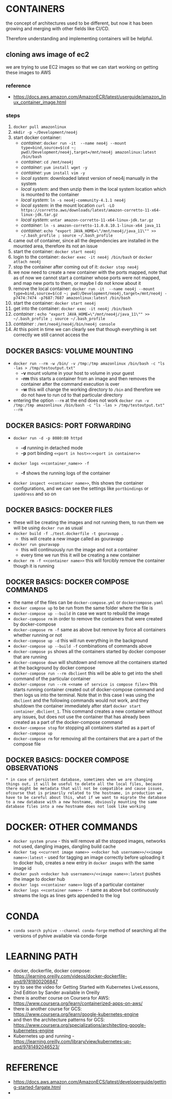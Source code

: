 # CONTAINERS

the concept of architectures used to be different, but now it has been growing and merging with other fields like CI/CD.

Therefore understanding and implementing containers will be helpful.

## cloning aws image of ec2
we are trying to use EC2 images so that we can start working on getting these images to AWS
### reference
* https://docs.aws.amazon.com/AmazonECR/latest/userguide/amazon_linux_container_image.html
### steps
1. `docker pull amazonlinux`
1. `mkdir -p ~/Development/neo4j`
1. start docker container:
    * _container_: `docker run -it  --name neo4j --mount type=bind,source=$(cd ~; pwd)/Development/neo4j,target=/mnt/neo4j amazonlinux:latest /bin/bash`
    * _container_: `cd /mnt/neo4j`
    * _container_: `yum install wget -y`
    * _container_: `yum install vim -y` 
    * _local system_: downloaded latest version of neo4j manually in the system
    * _local system_: and then unzip them in the local system location which is mounted to the container
    * _local system_: `ln -s neo4j-community-4.1.1 neo4j`
    * _local system_: in the mount location `curl -LO https://corretto.aws/downloads/latest/amazon-corretto-11-x64-linux-jdk.tar.gz`
    * _local system_: `untar amazon-corretto-11-x64-linux-jdk.tar.gz`
    * _container_: `ln -s amazon-corretto-11.0.8.10.1-linux-x64 java_11`
    * _container_: `echo "export JAVA_HOME=\"/mnt/neo4j/java_11\"" >> ~/.bash_profile ; source ~/.bash_profile`
1. came out of container, since all the dependencies are installed in the mounted area, therefore its not an issue
1. start the container: `docker start neo4j`
1. login to the container: `docker exec -it neo4j /bin/bash` or `docker attach neo4j`
1. stop the container after coming out of it: `docker stop neo4j`
1. we now need to create a new container with the ports mapped, note that as of now we cannot start a container whose ports were not mapped, and map new ports to them, or maybe I do not know about it
1. remove the local container: `docker run -it  --name neo4j --mount type=bind,source=$(cd ~; pwd)/Development/neo4j,target=/mnt/neo4j -p7474:7474 -p7687:7687 amazonlinux:latest /bin/bash`
1. start the container: `docker start neo4j`
1. get into the container:  `docker exec -it neo4j /bin/bash`
1. _container_ : `echo "export JAVA_HOME=\"/mnt/neo4j/java_11\"" >> ~/.bash_profile ; source ~/.bash_profile`
1. _container_ : `/mnt/neo4j/neo4j/bin/neo4j console`
1. At this point in time we can clearly see that though everything is set correctly we still cannot access the  
 

## DOCKER BASICS: VOLUME MOUNTING
* `docker run --rm -w /bin/ -v /tmp:/tmp amazonlinux /bin/bash -c "ls -las > /tmp/testoutput.txt"`
    * __-v__ mount volume in your host to volume in your guest
    * __-rm__ this starts a container from an image and then removes the container after the command execution is over
    * __-w__ this will change the working directory to `/bin` and therefore we do not have to run cd to that particular directory
* entering the option `--rm` at the end does not work `docker run -v /tmp:/tmp amazonlinux /bin/bash -c "ls -las > /tmp/testoutput.txt" --rm`

## DOCKER BASICS: PORT FORWARDING
* `docker run -d -p 8080:80 httpd`
    * __-d__ running in detached mode
    * __-p__ port binding `<<port in host>>`:`<<port in container>>`
        
* `docker logs <<container_name>> -f`
    * __-f__ shows the running logs of the container
* `docker inspect <<container name>>`, this shows the container configurations, and we can see the settings like `portbindings` or `ipaddress` and so on

## DOCKER BASICS: DOCKER FILES
* these will be creating the images and not running them, to run them we will be using `docker run` as usual
* `docker build -f ./test.dockerfile -t gouravapp .`
    * this will create a new image called as gouravapp
* `docker run gouravapp` 
    * this will continuously run the image and not a container
    * every time we run this it will be creating a new container 
* `docker rm -f <<container name>>`  this will forcibly remove the container though it is running

## DOCKER BASICS: DOCKER COMPOSE COMMANDS
* the name of the files can be `docker-compose.yml` or `dockercompose.yaml`
* `docker compose up` to be run from the same folder where the file is 
* `docker-compose up --build` in case we want to rebuild the image
* `docker-compose rm` in order to remove the containers that were created by docker-compose
* `docker-compose rm -f` same as above but remove by force all containers whether running or not
* `docker-compose up -d` this will run everything in the background
* `docker-compose up --build -f` combinations of commands above
* `docker-compose ps` shows all the containers started by docker composer that are running
* `docker-compose down` will shutdown and remove all the containers started at the background by docker compose
* `docker-compose run --rm dbclient` this will be able to get into the shell command of the particular container
* `docker-compose run --rm <<name of service is compose file>>` this starts running container created out of docker-compose command and then logs us into the terminal. Note that in this case I was using the `dbclient` and the following commands would not work, and they shutdown the container immediately after start `docker start container_dbclient_1`. This command creates a new container without any issues, but does not use the container that has already been created as a part of the docker-compose command
* `docker-compose stop` for stopping all containers started as  a part of `docker-compose up`
* `docker-compose rm` for removing all the containers that are a part of the compose file    


## DOCKER BASICS: DOCKER COMPOSE OBSERVATIONS
    * in case of persistent database, sometimes when we are changing things out, it will be useful to delete all the local files, because there might be metadata that will not be compatible and cause issues, ofcourse that is primarily related to the hostname, in production we have to be careful about this, what if we want to migrate the database to a new database with a new hostname, obviously mounting the same database files into a new hostname does not look like working 


# DOCKER: OTHER COMMANDS
* `docker system prune` - this will remove all the stopped images, networks not used, dangling images, dangling build cache
* `docker tag <<current image name>> <<docker hub username>>/<<image name>>:latest` - used for tagging an image correctly before uploading it to docker hub, creates a new entry in `docker images` with the same image id
* `docker push <<docker hub username>>/<<image name>>:latest` pushes the image to docker hub
* `docker logs <<container name>>` logs of a particular container
* `docker logs <<container name>> -f` same as above but continuously streams the logs as lines gets appended to the log


# CONDA
* `conda search pyhive --channel conda-forge` method of searching all the versions of pyhive available via conda-forge 

# LEARNING PATH
* docker, dockerfile, docker compose: https://learning.oreilly.com/videos/docker-dockerfile-and/9781800206847
* try to see the video for Getting Started with Kubernetes LiveLessons, 2nd Edition by Sander available in Oreilly
* there is another course on Coursera for AWS: https://www.coursera.org/learn/containerized-apps-on-aws/
* there is another course for GCS: https://www.coursera.org/learn/google-kubernetes-engine
* and then the architecture patterns for GCS: https://www.coursera.org/specializations/architecting-google-kubernetes-engine
* Kubernetes up and running - https://learning.oreilly.com/library/view/kubernetes-up-and/9781492046523/


# REFERENCE
* https://docs.aws.amazon.com/AmazonECS/latest/developerguide/getting-started-fargate.html
* 
 